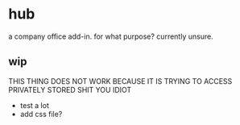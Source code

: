 # hub
a company office add-in.
for what purpose?
currently unsure.
## wip
THIS THING DOES NOT WORK BECAUSE IT IS TRYING TO ACCESS PRIVATELY STORED SHIT YOU IDIOT
- test a lot
- add css file?